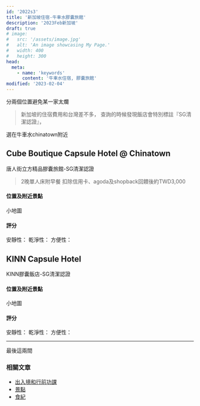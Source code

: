 ```yaml
---
id: '2022s3'
title: '新加坡住宿-牛車水膠囊旅館'
description: '2023Feb新加坡'
draft: true
# image:
#   src: '/assets/image.jpg'
#   alt: 'An image showcasing My Page.'
#   width: 400
#   height: 300
head:
  meta:
    - name: 'keywords'
      content: '牛車水住宿, 膠囊旅館'
modified: '2023-02-04'
---
```


分兩個位置避免某一家太爛

>新加坡的住宿費用和台灣差不多，
>查詢的時候發現飯店會特別標註『SG清潔認證』，

選在牛車水chinatown附近

## Cube Boutique Capsule Hotel @ Chinatown
唐人街立方精品膠囊旅館-SG清潔認證
> 2晚單人床附早餐
> 扣除信用卡、agoda及shopback回饋後約TWD3,000

#### 位置及附近景點
小地圖

#### 評分
安靜性：
乾淨性：
方便性：


## KINN Capsule Hotel
KINN膠囊飯店-SG清潔認證

#### 位置及附近景點
小地圖

#### 評分
安靜性：
乾淨性：
方便性：


---------------------------------------
最後這兩間


### 相關文章

- [出入境和行前功課](/travel/singapore_preparation)
- [景點](/travel/singapore_spot)
- [食紀](/travel/singapore_food)
